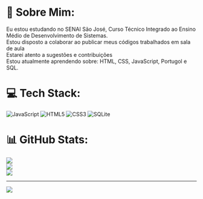 # 💫 Sobre Mim:
Eu estou estudando no SENAI São José, Curso Técnico Integrado ao Ensino Médio de Desenvolvimento de Sistemas.<br>Estou disposto a colaborar ao publicar meus códigos trabalhados em sala de aula<br>Estarei atento a sugestões e contribuições<br>Estou atualmente aprendendo sobre: HTML, CSS, JavaScript, Portugol e SQL.


# 💻 Tech Stack:
![JavaScript](https://img.shields.io/badge/javascript-%23323330.svg?style=for-the-badge&logo=javascript&logoColor=%23F7DF1E) ![HTML5](https://img.shields.io/badge/html5-%23E34F26.svg?style=for-the-badge&logo=html5&logoColor=white) ![CSS3](https://img.shields.io/badge/css3-%231572B6.svg?style=for-the-badge&logo=css3&logoColor=white) ![SQLite](https://img.shields.io/badge/sqlite-%2307405e.svg?style=for-the-badge&logo=sqlite&logoColor=white)
# 📊 GitHub Stats:
![](https://github-readme-stats.vercel.app/api?username=lucasgrohegomes&theme=dark&hide_border=false&include_all_commits=false&count_private=false)<br/>
![](https://github-readme-streak-stats.herokuapp.com/?user=lucasgrohegomes&theme=dark&hide_border=false)<br/>
![](https://github-readme-stats.vercel.app/api/top-langs/?username=lucasgrohegomes&theme=dark&hide_border=false&include_all_commits=false&count_private=false&layout=compact)

---
[![](https://visitcount.itsvg.in/api?id=lucasgrohegomes&icon=0&color=0)](https://visitcount.itsvg.in)

<!-- Proudly created with GPRM ( https://gprm.itsvg.in ) -->
